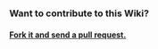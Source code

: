 ### Want to contribute to this Wiki?


#### [Fork it and send a pull request.](https://github.com/Microsoft/ChakraCore-wiki)